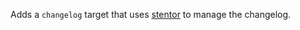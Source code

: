 Adds a `changelog` target
that uses [stentor](https://github.com/wfscheper/stentor)
to manage the changelog.
